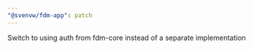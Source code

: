 ```yaml
---
"@svenvw/fdm-app": patch
---
```


Switch to using auth from fdm-core instead of a separate implementation
